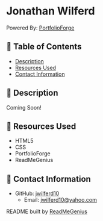 # Jonathan Wilferd
Powered By: [PortfolioForge](https://github.com/jwilferd10/PortfolioForge)

## 📂 Table of Contents 
- [Description](#wave-description)
- [Resources Used](#floppy_disk-resources-used)
- [Contact Information](#e-mail-contact-information)

## :wave: Description

Coming Soon!

## :floppy_disk: Resources Used
- HTML5
- CSS
- PortfolioForge
- ReadMeGenius

## :e-mail: Contact Information

- GitHub: [jwilferd10](https://github.com/jwilferd10)
  - Email: jwilferd10@yahoo.com

README built by [ReadMeGenius](https://github.com/jwilferd10/ReadMeGenius)
